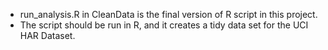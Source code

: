 - run_analysis.R in CleanData is the final version of R script in this project.
- The script should be run in R, and it creates a tidy data set for the UCI HAR Dataset.
